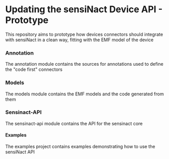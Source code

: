 # Updating the sensiNact Device API - Prototype

This repository aims to prototype how devices connectors should integrate with sensiNact in a clean way, fitting with the EMF model of the device

### Annotation

The annotation module contains the sources for annotations used to define the "code first" connectors

### Models

The models module contains the EMF models and the code generated from them

### Sensinact-API

The sensinact-api module contains the API for the sensinact core

#### Examples

The examples project contains examples demonstrating how to use the sensiNact API
